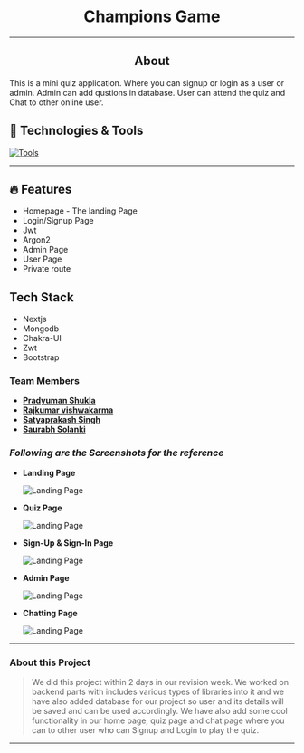 <h1 align="center">Champions Game</h1>
<hr/>
<h2 align="center">About</h2>
 
This is a mini quiz application. Where you can signup or login as a user or admin. Admin can add qustions in database. User can attend the quiz and Chat to other online user.



## 🔧 Technologies & Tools

[![Tools](https://skillicons.dev/icons?i=html,css,javascript,react,mongodb,express,nodejs,bootstrap,github,vercel&theme=dark)](https://skillicons.dev)

<hr />

## 🔥 Features

- Homepage - The landing Page
- Login/Signup Page 
- Jwt
- Argon2
- Admin Page
- User Page
- Private route



## Tech Stack

- Nextjs
- Mongodb
- Chakra-UI
- Zwt
- Bootstrap

### Team Members

- **[Pradyuman Shukla](https://www.linkedin.com/in/pradyuman-shukla/)**
- **[Rajkumar vishwakarma](https://github.com/rajkumar7859)**
- **[Satyaprakash Singh](https://www.linkedin.com/in/satyaprakash-singh-56a7b6149/)**
- **[Saurabh Solanki](https://github.com/saurabhsolanki)**


### _Following are the Screenshots for the reference_

- **Landing Page**

  ![Landing Page](https://i.postimg.cc/SRrX5KgP/Screenshot-926.png)

- **Quiz Page**

  ![Landing Page](https://i.postimg.cc/sDHxZqq5/Screenshot-927.png)

- **Sign-Up & Sign-In Page**

  ![Landing Page](https://i.postimg.cc/x808K293/Screenshot-928.png)

- **Admin Page**

  ![Landing Page](https://i.postimg.cc/SRNQnfGZ/Screenshot-930.png)

- **Chatting Page**

  ![Landing Page](https://i.postimg.cc/yYG6N93P/Screenshot-929.png)

---

### About this Project

> We did this project within 2 days in our revision week. We worked on backend parts with includes various types of libraries into it and we have also added database for our project so user and its details will be saved and can be used accordingly. We have also add some cool functionality in our home page, quiz page and chat page where you can to other user who can Signup and Login to play the quiz.

---
